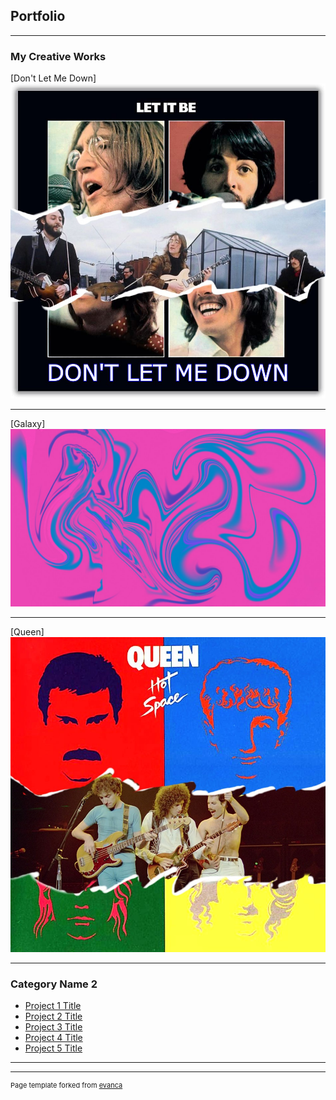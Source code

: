 ## Portfolio

---

### My Creative Works  

[Don't Let Me Down]
<img src="images/Dont Let me down.jpg?raw=true"/>

---
[Galaxy]
<img src="images/Galaxy.jpg?raw=true"/>

---
[Queen]
<img src="images/Queen.jpg?raw=true"/>

---

### Category Name 2

- [Project 1 Title](http://example.com/)
- [Project 2 Title](http://example.com/)
- [Project 3 Title](http://example.com/)
- [Project 4 Title](http://example.com/)
- [Project 5 Title](http://example.com/)

---




---
<p style="font-size:11px">Page template forked from <a href="https://github.com/evanca/quick-portfolio">evanca</a></p>
<!-- Remove above link if you don't want to attibute -->

